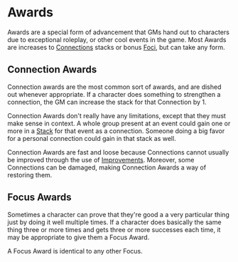 # Awards

Awards are a special form of advancement that GMs hand out to characters due to exceptional roleplay, or other cool events in the game. Most Awards are increases to [Connections](Connections.md) stacks or bonus [Foci](Foci.md), but can take any form.

## Connection Awards

Connection awards are the most common sort of awards, and are dished out whenever appropriate. If a character does something to strengthen a connection, the GM can increase the stack for that Connection by 1.

Connection Awards don't really have any limitations, except that they must make sense in context. A whole group present at an event could gain one or more in a [Stack](Stack.md) for that event as a connection. Someone doing a big favor for a personal connection could gain in that stack as well.

Connection Awards are fast and loose because Connections cannot usually be improved through the use of [Improvements](Improvement.md). Moreover, some Connections can be damaged, making Connection Awards a way of restoring them.

## Focus Awards

Sometimes a character can prove that they're good a a very particular thing just by doing it well multiple times. If a character does basically the same thing three or more times and gets three or more successes each time, it may be appropriate to give them a Focus Award.

A Focus Award is identical to any other Focus.